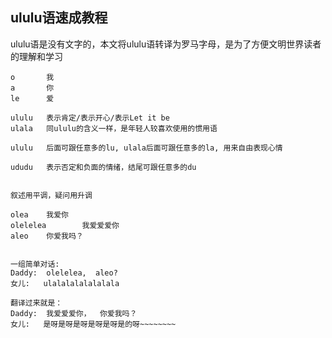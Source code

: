 ## ululu语速成教程

ululu语是没有文字的，本文将ululu语转译为罗马字母，是为了方便文明世界读者的理解和学习

    o       我
    a       你
    le      爱

    ululu   表示肯定/表示开心/表示Let it be
    ulala   同ululu的含义一样，是年轻人较喜欢使用的惯用语

    ululu   后面可跟任意多的lu, ulala后面可跟任意多的la, 用来自由表现心情

    ududu   表示否定和负面的情绪，结尾可跟任意多的du


    叙述用平调，疑问用升调

    olea    我爱你
    olelelea        我爱爱爱你
    aleo    你爱我吗？


    一组简单对话:
    Daddy:  olelelea,  aleo?
    女儿:   ulalalalalalalala

    翻译过来就是：
    Daddy:  我爱爱爱你，  你爱我吗？
    女儿:   是呀是呀是呀是呀是呀是的呀~~~~~~~~

